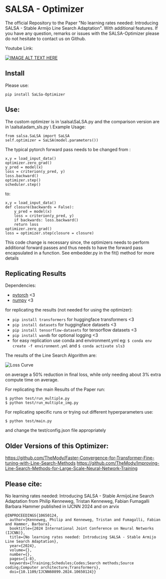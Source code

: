 # SALSA - Optimizer

The official Repository to the Paper "No learning rates needed: Introducing SALSA - Stable Armijo Line Search Adaptation". With additional features.
If you have any question, remarks or issues with the SALSA-Optimizer please do not hesitate to contact us on Github.

Youtube Link:

[![IMAGE ALT TEXT HERE](https://img.youtube.com/vi/EttProDnEDY/0.jpg)](https://www.youtube.com/watch?v=EttProDnEDY)


## Install
Please use:

```
pip install SaLSa-Optimizer
```

## Use:

The custom optimizer is in \salsa\SaLSA.py and the comparison version are in \salsa\adam_sls.py \\
Example Usage:

```
from salsa.SaLSA import SaLSA
self.optimizer = SaLSA(model.parameters())
```


The typical pytorch forward pass needs to be changed from :
``` 
x,y = load_input_data()
optimizer.zero_grad()
y_pred = model(x)
loss = criterion(y_pred, y)    
loss.backward()
optimizer.step()
scheduler.step() 
```
to:
``` 
x,y = load_input_data()
def closure(backwards = False):
    y_pred = model(x)
    loss = criterion(y_pred, y)
    if backwards: loss.backward()
    return loss
optimizer.zero_grad()
loss = optimizer.step(closure = closure)
```

This code change is necessary since, the optimizers needs to perform additional forward passes and thus needs to have the forward pass encapsulated in a function.
See embedder.py in the fit() method for more details


## Replicating Results
Dependencies:

- [pytorch](https://pytorch.org) <3
- [numpy](https://numpy.org/install/) <3


for replicating the results (not needed for using the optimizer):
- `pip install transformers` for huggingface transformers <3 
- `pip install datasets` for huggingface datasets <3 
- `pip install tensorflow-datasets` for tensorflow datasets <3 
- `pip install wandb` for optional logging <3
- for easy replication use conda and environment.yml eg:
`$ conda env create -f environment.yml` and `$ conda activate sls3`


The results of the Line Search Algorithm are:

![Loss Curve](figures/Table.png)

on average a 50\% reduction in final loss, while only needing about 3\% extra compute time on average.


For replicating the main Results of the Paper run:

```
$ python test/run_multiple.py
$ python test/run_multiple_img.py
```


For replicating specific runs or trying out different hyperparameters use:

```
$ python test/main.py 
```

and change the test/config.json file appropriately

## Older Versions of this Optimizer:
https://github.com/TheMody/Faster-Convergence-for-Transformer-Fine-tuning-with-Line-Search-Methods
https://github.com/TheMody/Improving-Line-Search-Methods-for-Large-Scale-Neural-Network-Training




## Please cite:
No learning rates needed: Introducing SALSA - Stable ArmijoLine Search Adaptation
from 
Philip Kenneweg,
Tristan Kenneweg,
Fabian Fumagalli
Barbara Hammer
published in IJCNN 2024 and on arvix



```
@INPROCEEDINGS{10650124,
  author={Kenneweg, Philip and Kenneweg, Tristan and Fumagalli, Fabian and Hammer, Barbara},
  booktitle={2024 International Joint Conference on Neural Networks (IJCNN)}, 
  title={No learning rates needed: Introducing SALSA - Stable Armijo Line Search Adaptation}, 
  year={2024},
  volume={},
  number={},
  pages={1-8},
  keywords={Training;Schedules;Codes;Search methods;Source coding;Computer architecture;Transformers},
  doi={10.1109/IJCNN60899.2024.10650124}}
```


